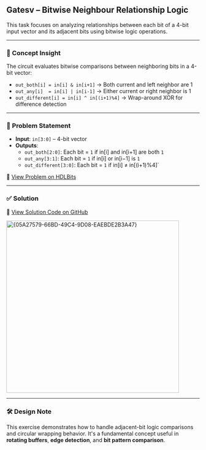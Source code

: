## Gatesv – Bitwise Neighbour Relationship Logic

This task focuses on analyzing relationships between each bit of a 4-bit input vector and its adjacent bits using bitwise logic operations.

---

### 🧠 Concept Insight  
The circuit evaluates bitwise comparisons between neighboring bits in a 4-bit vector:

- `out_both[i] = in[i] & in[i+1]` → Both current and left neighbor are 1  
- `out_any[i]  = in[i] | in[i-1]` → Either current or right neighbor is 1  
- `out_different[i] = in[i] ^ in[(i+1)%4]` → Wrap-around XOR for difference detection

---

### 📘 Problem Statement  
- **Input**: `in[3:0]` – 4-bit vector  
- **Outputs**:  
  - `out_both[2:0]`: Each bit = `1` if in[i] and in[i+1] are both `1`  
  - `out_any[3:1]`: Each bit = `1` if in[i] or in[i−1] is `1`  
  - `out_different[3:0]`: Each bit = `1` if in[i] ≠ in[(i+1)%4]`

🔗 [View Problem on HDLBits](https://hdlbits.01xz.net/wiki/Gatesv)

---

### ✅ Solution  
📄 [View Solution Code on GitHub](https://github.com/EswarAdithya011/HDLBits/blob/main/Problem%20Sets/2.%20Circuits/2.2%20Combinational%20Logic/Gatesv.v)

<img width="450" alt="{05A27579-66BD-49C4-9D08-EAEBDE2B3A47}" src="https://github.com/user-attachments/assets/97fb8e02-e1b9-407a-bf0e-a882541e6a88" />

---

### 🛠 Design Note  
This exercise demonstrates how to handle adjacent-bit logic comparisons and circular wrapping behavior. It's a fundamental concept useful in **rotating buffers**, **edge detection**, and **bit pattern comparison**.
